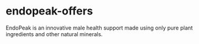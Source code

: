 # endopeak-offers
EndoPeak is an innovative male health support made using only pure plant ingredients and other natural minerals.
